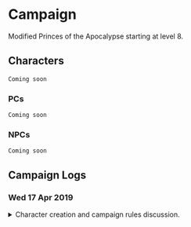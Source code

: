# Campaign 
Modified Princes of the Apocalypse starting at level 8. 

## Characters 
    Coming soon 
### PCs 
    Coming soon
### NPCs
    Coming soon

## Campaign Logs
### Wed 17 Apr 2019 
<details>
<summary>Character creation and campaign rules discussion.</summary>

#### Character creation
4 Characters at 8th level. Two druids, a wizard and a mutliclass rogue/ranger

#### Rules discussion
* Base game rules
* All spells and abilities from official 5e books are available
* Critical failures might have dire consequences
</details>


